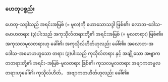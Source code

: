 ### ဟေတုပစ္စည်း

ဟေတု-သဒ္ဒါသည် အရင်းအမြစ် (= မူလ)ကို ဟောသောသဒ္ဒါ ဖြစ်၏။ လောဘ-ဒေါသ-မောဟတရား
(၃)ပါးသည် အကုသိုလ်တရားတို့၏ အရင်းအမြစ် (= မူလတရား) ဖြစ်၏။ အကုသလမူလတရားဟု ခေါ်၏၊
အကုသိုလ်ဟိတ်ဟုလည်း ခေါ်၏။ အလောဘ-အဒေါသ-အမောဟဟူသော တရား (၃)ပါးသည် ကုသိုလ်တရား
နှင့် အချို့သော အဗျာကတတရားတို့၏ အရင်း-အမြစ်-မူလတရား ဖြစ်၏၊ ကုသလမူလတရား အဗျာကတမူလ
တရားဟုခေါ်၏၊ ကုသိုလ်ဟိတ်， အဗျာကတဟိတ်ဟုလည်း ခေါ်၏။
